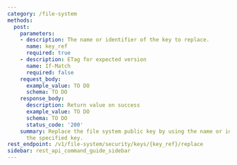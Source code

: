 ```yaml
---
category: /file-system
methods:
  post:
    parameters:
    - description: The name or identifier of the key to replace.
      name: key_ref
      required: true
    - description: ETag for expected version
      name: If-Match
      required: false
    request_body:
      example_value: TO DO
      schema: TO DO
    response_body:
      description: Return value on success
      example_value: TO DO
      schema: TO DO
      status_code: '200'
    summary: Replace the file system public key by using the name or identifier of
      the specified key.
rest_endpoint: /v1/file-system/security/keys/{key_ref}/replace
sidebar: rest_api_command_guide_sidebar
---
```

